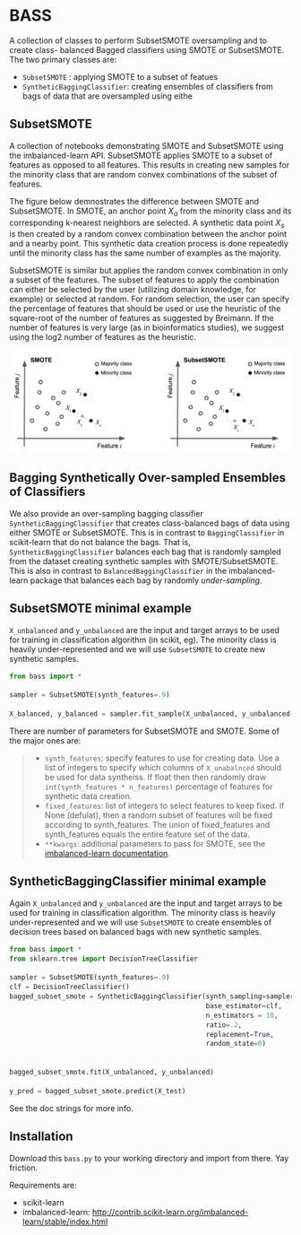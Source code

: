 # BASS

A collection of classes to perform SubsetSMOTE oversampling and to create class- balanced Bagged classifiers using SMOTE or SubsetSMOTE. The two primary classes are:

- `SubsetSMOTE` : applying SMOTE to a subset of featues
- `SyntheticBaggingClassifier`: creating ensembles of classifiers from bags of data that are oversampled using eithe

## SubsetSMOTE

A collection of notebooks demonstrating SMOTE and SubsetSMOTE using the imbalanced-learn API. SubsetSMOTE applies SMOTE to a subset of features as opposed to all features. This results in creating new samples for the minority class that are random convex combinations of the subset of features. 


The figure below demnostrates the difference between SMOTE and SubsetSMOTE. In SMOTE, an anchor point $X_{a}$ from the minority class and its corresponding k-nearest neighbors are selected. A synthetic data point $X_{s}$ is then created by a random convex combination between the anchor point and a nearby point. This synthetic data creation process is done repeatedly until the minority class has the same number of examples as the majority. 

SubsetSMOTE is similar but applies the random convex combination in only a subset of the features. The subset of features to apply the combination can either be selected by the user (utilizing domain knowledge, for example) or selected at random. For random selection, the user can specify the percentage of features that should be used or use the heuristic of the square-root of the number of features as suggested by Breimann. If the number of features is very large (as in bioinformatics studies), we suggest using the log2 number of features as the heuristic.

![](smote-subsetsmote.jpeg)

## Bagging Synthetically Over-sampled Ensembles of Classifiers

We also provide an over-sampling bagging classifier `SyntheticBaggingClassifier` that creates class-balanced bags of data using either SMOTE or SubsetSMOTE. This is in contrast to `BaggingClassifier` in scikit-learn that do not balance the bags. That is, `SyntheticBaggingClassifier` balances each bag that is randomly sampled from the dataset creating synthetic samples with SMOTE/SubsetSMOTE. This is also in contrast to `BalancedBaggingClassifier` in the imbalanced-learn package that balances each bag by randomly *under-sampling*. 

## SubsetSMOTE minimal example

`X_unbalanced` and `y_unbalanced` are the input and target arrays to be used for training in classification algorithm (in scikit, eg). The minority class is heavily under-represented and we will use `SubsetSMOTE` to create new synthetic samples.  

```python
from bass import *

sampler = SubsetSMOTE(synth_features=.9)

X_balanced, y_balanced = sampler.fit_sample(X_unbalanced, y_unbalanced)

```

There are number of parameters for SubsetSMOTE and SMOTE. Some of the major ones are:

> - `synth_features`:  specify features to use for creating data. Use a list of integers to specify which columns of `X_unabalnced` should be used for data syntheiss. If float then then randomly draw `int(synth_features * n_features)` percentage of features for synthetic data creation. 
> - `fixed_features`: list of integers to select features to keep fixed. If None (defulat), then a random subset of features will be fixed according to synth_features. The union of fixed_features and synth_features equals the entire feature set of the data.         
> - `**kwargs`: additional parameters to pass for SMOTE, see the [imbalanced-learn documentation](http://contrib.scikit-learn.org/imbalanced-learn/stable/generated/imblearn.over_sampling.SMOTE.html). 


## SyntheticBaggingClassifier minimal example

Again `X_unbalanced` and `y_unbalanced` are the input and target arrays to be used for training in classification algorithm. The minority class is heavily under-represented and we will use `SubsetSMOTE` to create ensembles of decision trees based on balanced bags with new synthetic samples.  

```python
from bass import *
from sklearn.tree import DecisionTreeClassifier

sampler = SubsetSMOTE(synth_features=.9)
clf = DecisionTreeClassifier()
bagged_subset_smote = SyntheticBaggingClassifier(synth_sampling=sampler,
                                                 base_estimator=clf,
                                                 n_estimators = 10,
                                                 ratio=.2,
                                                 replacement=True,
                                                 random_state=0)


bagged_subset_smote.fit(X_unbalanced, y_unbalanced)

y_pred = bagged_subset_smote.predict(X_test)
```                                                 

See the doc strings for more info. 

## Installation

Download this `bass.py` to your working directory and import from there. Yay friction. 

Requirements are:

- scikit-learn 
- imbalanced-learn: http://contrib.scikit-learn.org/imbalanced-learn/stable/index.html

